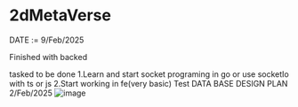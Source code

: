﻿# 2dMetaVerse

DATE := 9/Feb/2025

Finished with backed

tasked to be done
1.Learn and start socket programing in go or use socketIo with ts or js 
2.Start working in fe(very basic)
Test
DATA BASE DESIGN PLAN 2/Feb/2025
![image](https://github.com/user-attachments/assets/5899282c-3f52-4095-82e6-a6f14c9e91a0)

